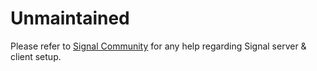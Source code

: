 # Unmaintained
Please refer to [Signal Community](https://community.signalusers.org) for any help regarding Signal server & client setup.